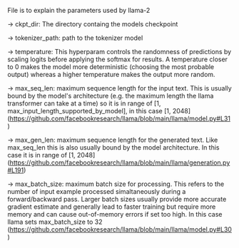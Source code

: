 File is to explain the parameters used by llama-2

-> ckpt_dir: The directory containg the models checkpoint

-> tokenizer_path: path to the tokenizer model 

-> temperature: This hyperparam controls the randomness of predictions by scaling logits before applying the softmax for results. A temperature closer to 0 makes the model more deterministic (choosing the most probable output) whereas a higher temperature makes the output more random. 

-> max_seq_len: maximum sequence length for the input text. This is usually bound by the model's architecture (e.g. the maximum length the llama transformer can take at a time) so it is in range of [1, max_input_length_supported_by_model], in this case [1, 2048] (https://github.com/facebookresearch/llama/blob/main/llama/model.py#L31)

-> max_gen_len: maximum sequence length for the generated text. Like max_seq_len this is also usually bound by the model architecture. In this case it is in range of [1, 2048] (https://github.com/facebookresearch/llama/blob/main/llama/generation.py#L191)

-> max_batch_size: maximum batch size for processing. This refers to the number of input example processed simaltaneously during a forward/backward pass. Larger batch sizes usually provide more accurate gradient estimate and generally lead to faster training but require more memory and can cause out-of-memory errors if set too high. In this case llama sets max_batch_size to 32 (https://github.com/facebookresearch/llama/blob/main/llama/model.py#L30)
